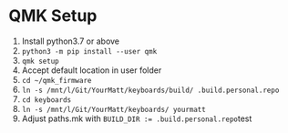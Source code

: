 # QMK Setup

1. Install python3.7 or above
2. `python3 -m pip install --user qmk`
3. `qmk setup`
4. Accept default location in user folder
5. `cd ~/qmk_firmware`
6. `ln -s /mnt/l/Git/YourMatt/keyboards/build/ .build.personal.repo`
7. `cd keyboards`
8. `ln -s /mnt/l/Git/YourMatt/keyboards/ yourmatt`
9. Adjust paths.mk with `BUILD_DIR := .build.personal.repo`test